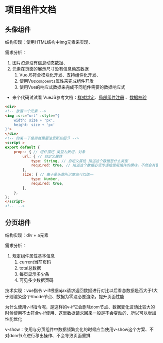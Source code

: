# 项目组件文档

## 头像组件

结构实现：使用HTML结构中img元素来实现、

需求分析：

1. 图片资源没有信息动态数据、
2. 元素在页面的展示尺寸没有信息动态数据
   1. VueJS符合模块化开发、支持组件化开发、
   2. 使用Vue`compoents`属性来完成组件开发
   3. 使用Vue的响应式数据来完成不同组件需要的数据响应式

- 来个代码试试看
VueJS参考文档：[样式绑定](https://cn.vuejs.org/v2/guide/class-and-style.html)、[局部组件注册](https://cn.vuejs.org/v2/guide/components-registration.html#%E5%B1%80%E9%83%A8%E6%B3%A8%E5%86%8C)
、[数据校验](https://cn.vuejs.org/v2/guide/components-props.html#Prop-%E9%AA%8C%E8%AF%81)

```html
<div>
<!-- 放置一个元素 -->
<img :src="url" :style="{
    width: size + 'px',
    height: size + 'px'
}">
</div>
<!-- 约束一下使用者需要注意那些细节 -->
<script >
export default {
    props: { // 组件描述 类型为数组、对象
        url: { // 自定义属性
            type: String, // 自定义属性 描述这个数据是什么类型
            required: true, // 描述这个数据必须传递给使用组件的模块，不然会有警告 miss required url
        },
        size: { // 由于是头像所以宽高可以统一
            type: Number,
            required: true,
        },  
    },
};
</script>
<!--  -->

```

## 分页组件

结构实现：div + a元素

需求分析：

1. 规定组件属性基本信息
   1. current当前页码
   2. total总数据
   3. 每页显示多少条
   4. 可见多少数据页码

技术实现：vue指令 v-if根据ajax请求返回数据进行对比以后看总数据是否大于1大于则渲染这个Vnode节点、数据为零没必要渲染，提升页面性能

为什么使用v-if指令呢，是这样的v-if它会删除dom节点、数据变化波动比较大的时候使用不太符合v-if使用、这里数据请求回来一般是不会变动的、所以可以增加性能优化

v-show：使用与分页组件中数据频繁变化的时候应当使用v-show这个方案、不对dom节点进行移出操作、不会导致页面重排

```vue


```